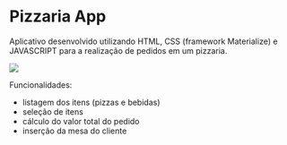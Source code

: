 # Pizzaria App

Aplicativo desenvolvido utilizando HTML, CSS (framework Materialize) e JAVASCRIPT para a realização de pedidos em um pizzaria.

![](https://github.com/razevedocosta/eleicao/blob/master/pizzaria-app.png)

Funcionalidades:
- listagem dos itens (pizzas e bebidas)
- seleção de itens
- cálculo do valor total do pedido
- inserção da mesa do cliente
